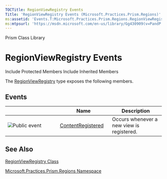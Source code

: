 ```yaml
---
TOCTitle: RegionViewRegistry Events
Title: 'RegionViewRegistry Events (Microsoft.Practices.Prism.Regions)'
ms:assetid: 'Events.T:Microsoft.Practices.Prism.Regions.RegionViewRegistry'
ms:mtpsurl: 'https://msdn.microsoft.com/en-us/library/Gg430909(v=PandP.50)'
---
```


Prism Class Library

RegionViewRegistry Events
=========================

Include Protected Members
Include Inherited Members

The [RegionViewRegistry](https://msdn.microsoft.com/t:microsoft.practices.prism.regions.regionviewregistry) type exposes the following members.

Events
------

<span id="eventTableToggle"></span>
<table>
<colgroup>
<col width="33%" />
<col width="33%" />
<col width="33%" />
</colgroup>
<thead>
<tr class="header">
<th> </th>
<th>Name</th>
<th>Description</th>
</tr>
</thead>
<tbody>
<tr class="odd">
<td><img src="https://msdn.microsoft.com/en-us/Gg430909.pubevent(en-us,PandP.50).gif" title="Public event" /></td>
<td><a href="https://msdn.microsoft.com/e:microsoft.practices.prism.regions.regionviewregistry.contentregistered">ContentRegistered</a></td>
<td><div class="summary">
Occurs whenever a new view is registered.
</div></td>
</tr>
</tbody>
</table>

See Also
--------

<span id="seeAlsoToggle"></span>
[RegionViewRegistry Class](https://msdn.microsoft.com/t:microsoft.practices.prism.regions.regionviewregistry)

[Microsoft.Practices.Prism.Regions Namespace](https://msdn.microsoft.com/n:microsoft.practices.prism.regions)
